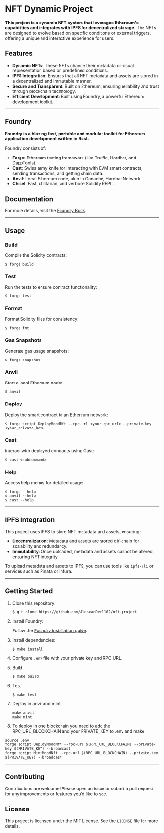 # NFT Dynamic Project

**This project is a dynamic NFT system that leverages Ethereum's capabilities and integrates with IPFS for decentralized storage.** The NFTs are designed to evolve based on specific conditions or external triggers, offering a unique and interactive experience for users.

## Features

- **Dynamic NFTs**: These NFTs change their metadata or visual representation based on predefined conditions.
- **IPFS Integration**: Ensures that all NFT metadata and assets are stored in a decentralized and immutable manner.
- **Secure and Transparent**: Built on Ethereum, ensuring reliability and trust through blockchain technology.
- **Efficient Development**: Built using Foundry, a powerful Ethereum development toolkit.

---

## Foundry

**Foundry is a blazing fast, portable and modular toolkit for Ethereum application development written in Rust.**

Foundry consists of:

-   **Forge**: Ethereum testing framework (like Truffle, Hardhat, and DappTools).
-   **Cast**: Swiss army knife for interacting with EVM smart contracts, sending transactions, and getting chain data.
-   **Anvil**: Local Ethereum node, akin to Ganache, Hardhat Network.
-   **Chisel**: Fast, utilitarian, and verbose Solidity REPL.

## Documentation

For more details, visit the [Foundry Book](https://book.getfoundry.sh/).

---

## Usage

### Build

Compile the Solidity contracts:

```shell
$ forge build
```

### Test

Run the tests to ensure contract functionality:

```shell
$ forge test
```

### Format

Format Solidity files for consistency:

```shell
$ forge fmt
```

### Gas Snapshots

Generate gas usage snapshots:

```shell
$ forge snapshot
```

### Anvil

Start a local Ethereum node:

```shell
$ anvil
```

### Deploy

Deploy the smart contract to an Ethereum network:

```shell
$ forge script DeployMoodNft --rpc-url <your_rpc_url> --private-key <your_private_key>
```

### Cast

Interact with deployed contracts using Cast:

```shell
$ cast <subcommand>
```

### Help

Access help menus for detailed usage:

```shell
$ forge --help
$ anvil --help
$ cast --help
```

---

## IPFS Integration

This project uses IPFS to store NFT metadata and assets, ensuring:

- **Decentralization**: Metadata and assets are stored off-chain for scalability and redundancy.
- **Immutability**: Once uploaded, metadata and assets cannot be altered, ensuring NFT integrity.

To upload metadata and assets to IPFS, you can use tools like `ipfs-cli` or services such as Pinata or Infura.

---

## Getting Started

1. Clone this repository:

    ```shell
    $ git clone https://github.com/AlesxanDer1102/nft-project
    ```

2. Install Foundry:

    Follow the [Foundry installation guide](https://book.getfoundry.sh/getting-started/installation.html).

3. Install dependencies:

    ```shell
    $ make install
    ```

4. Configure `.env` file with your private key and RPC URL.

5. Build 
    ```shell
    $ make build
    ```
6. Test 
    ```shell
    $ make test
    ```
7. Deploy in anvil and mint 
    ```shell
    make anvil 
    make mint
    ```
7. To deploy in one blockchain you need to add the RPC_URL_BLOCKCHAIN and your PRIVATE_KEY to .env 
and make
 ```shell
 source .env
 forge script DeployMoodNft --rpc-url $(RPC_URL_BLOCKCHAIN) --private-key $(PRIVATE_KEY) --broadcast
 forge script MintMoodNft --rpc-url $(RPC_URL_BLOCKCHAIN) --private-key $(PRIVATE_KEY) --broadcast
 
 ```

---

## Contributing

Contributions are welcome! Please open an issue or submit a pull request for any improvements or features you'd like to see.

## License

This project is licensed under the MIT License. See the `LICENSE` file for more details.